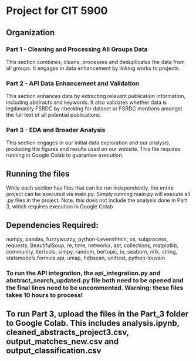 # Project for CIT 5900

## Organization

### Part 1 - Cleaning and Processing All Groups Data

This section combines, cleans, processes and deduplicates the data from all groups. It engages in data enhancement by linking works to projects.

### Part 2 - API Data Enhancement and Validation

This section enhances data by extracting relevant publication information, including abstracts and keywords. It also validates whether data is legitimately FSRDC by checking for dataset or FSRDC mentions amongst the full text of all potential publications.

### Part 3 - EDA and Broader Analysis

This section engages in our initial data exploration and our analysis, producing the figures and results used on our website. This file requires running in Google Colab to guarantee execution.

## Running the files

While each section has files that can be run independently, the entire project can be executed via main.py. Simply running main.py will execute all .py files in the project. Note, this does not include the analysis done in Part 3, which requires execution in Google Colab

## Dependencies Required:
numpy, pandas, fuzzywuzzy, python-Levenshtein, os, subprocess, requests, BeautifulSoup, re, time, networkx, ast, collections, matplotlib, community, itertools, simpy, random, bertopic, io, seaborn, nltk, string, statsmodels.formula.api, umap, hdbscan, unittest, python-louvain

### To run the API integration, the api_integration.py and abstract_search_updated.py file both need to be opened and the final lines need to be uncommented. Warning: these files takes 10 hours to process!

## To run Part 3, upload the files in the Part_3 folder to Google Colab. This includes analysis.ipynb, cleaned_abstracts_project3.csv, output_matches_new.csv and output_classification.csv